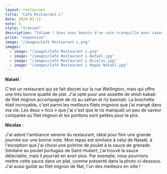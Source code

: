 ```yaml
---
layout: restaurant
title: "Café Restaurant L"
date: 2024-01-12
note: 4
style: "Iranien"
description: "Salaam ! Vous avez besoin d'un coin tranquille pour savourer un repas gastronomique ? La cuisine iranienne saura vous impressionner dans ce restaurant paisible !"
price: "expensive"
image: "/images/Café Restaurant L.png"
images:
  - image: "/images/Café Restaurant L.png"
  - image: "/images/Café Restaurant L Nataël.jpg"
  - image: "/images/Café Restaurant L Nicolas.jpg"
  - image: "/images/Café Restaurant L Repas Nataël.jpg"
---
```


**Nataël** :

C'est un restaurant qui se fait discret sur la rue Wellington, mais qui offre une très bonne qualité de plat. J'ai opté pour une assiette de shish kabab de filet mignon accompagné de riz au safran et riz basmati. La brochette était incroyable, c'est parmi les meilleurs filets mignons que j'ai mangé dans ma vie. Les deux « hics » que j'ai c'est que le riz manquait un peu de saveur comparée au filet mignon et les portions sont petites pour le prix.

**Nicolas** :

J'ai adoré l'ambiance sereine du restaurant, idéal pour finir une grande journée sur une bonne note. Mon repas est similaire à celui de Nataël, à l'exception que j'ai choisi une poitrine de poulet à la sauce de grenade. Similaire au poulet portugais de Saint-Hubert, j'ai trouvé la sauce délectable, mais il pourrait en avoir plus. Par exemple, nous pourrions mettre cette sauce dans un plat, comme présenté dans la photo ci-dessous. J'ai aussi goûté au filet mignon de Nat, l'un des meilleurs en ville ! 